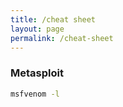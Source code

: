 ```yaml
---
title: /cheat sheet
layout: page
permalink: /cheat-sheet
---
```


### Metasploit

```bash
msfvenom -l
```
